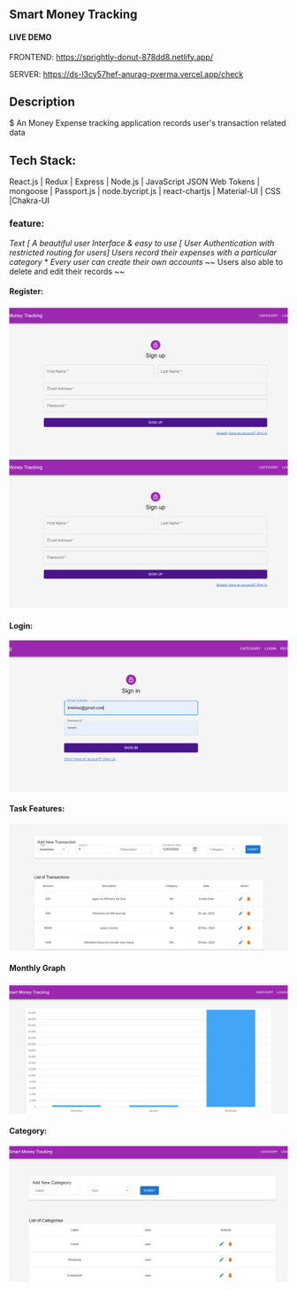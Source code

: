 
## Smart Money Tracking 
#### LIVE DEMO
FRONTEND: https://sprightly-donut-878dd8.netlify.app/

SERVER: https://ds-l3cy57hef-anurag-pverma.vercel.app/check

## Description 
 $ An Money Expense tracking application records user's transaction related data

 ## Tech Stack:
  React.js | Redux | Express | Node.js | JavaScript
JSON Web Tokens | mongoose | Passport.js | node.bycript.js |
react-chartjs | Material-UI | CSS |Chakra-UI

### feature:

_Text [ A beautiful user Interface & easy to use_
_[ User Authentication with restricted routing for users]_
 _Users record their expenses with a particular category_
 \* _Every user can create their own accounts_
 ~~ Users also able to delete and edit their records ~~



  #### Register: 
  ![login](./Images/Screenshot%20(348).png)
  ![plot](./Images/Screenshot%20(348).png)

  #### Login:
  ![plot](./Images/Screenshot%20(349).png)
  #### Task Features:
  ![plot](./Images/Screenshot%20(350).png)
  #### Monthly Graph
  ![plot](./Images/Screenshot%20(351).png)

  #### Category:
  ![plot](./Images/Screenshot%20(352).png)


